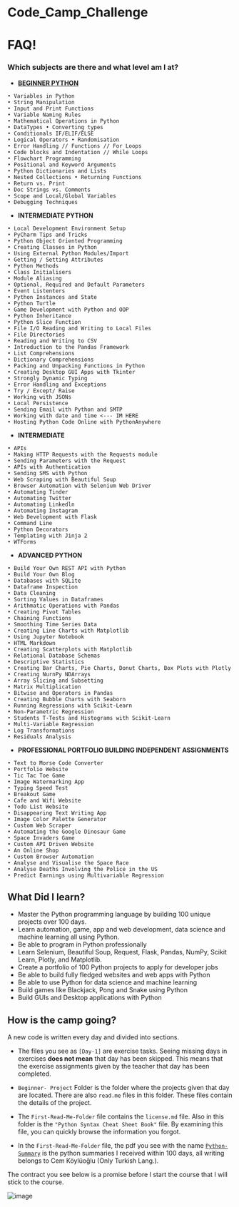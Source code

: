 # Code_Camp_Challenge 
# FAQ! 

### Which subjects are there and what level am I at?
*  **[BEGINNER PYTHON](https://github.com/CemRoot/100DaysOfPythonBootCamp/tree/main/Beginner-Project)**  
```
• Variables in Python 
• String Manipulation
• Input and Print Functions
• Variable Naming Rules
• Mathematical Operations in Python
• DataTypes • Converting types
• Conditionals IF/ELIF/ELSE
• Logical Operators • Randomisation
• Error Handling // Functions // For Loops
• Code blocks and Indentation // While Loops
• Flowchart Programming
• Positional and Keyword Arguments
• Python Dictionaries and Lists
• Nested Collections • Returning Functions
• Return vs. Print                       
• Doc Strings vs. Comments
• Scope and Local/Global Variables
• Debugging Techniques
```
* **INTERMEDIATE PYTHON**  
```
• Local Development Environment Setup 
• PyCharm Tips and Tricks 
• Python Object Oriented Programming 
• Creating Classes in Python 
• Using External Python Modules/Import  
• Getting / Setting Attributes  
• Python Methods  
• Class Initialisers
• Module Aliasing   
• Optional, Required and Default Parameters 
• Event Listenters 
• Python Instances and State 
• Python Turtle 
• Game Development with Python and OOP 
• Python Inheritance
• Python Slice Function 
• File I/O Reading and Writing to Local Files 
• File Directories 
• Reading and Writing to CSV 
• Introduction to the Pandas Framework 
• List Comprehensions 
• Dictionary Comprehensions 
• Packing and Unpacking Functions in Python 
• Creating Desktop GUI Apps with Tkinter   
• Strongly Dynamic Typing 
• Error Handling and Exceptions 
• Try / Except/ Raise 
• Working with JSONs 
• Local Persistence  
• Sending Email with Python and SMTP 
• Working with date and time <--- IM HERE
• Hosting Python Code Online with PythonAnywhere 
```
* **INTERMEDIATE** 
```
• APIs 
• Making HTTP Requests with the Requests module 
• Sending Parameters with the Request 
• APIs with Authentication 
• Sending SMS with Python 
• Web Scraping with Beautiful Soup 
• Browser Automation with Selenium Web Driver 
• Automating Tinder 
• Automating Twitter 
• Automating Linkedln 
• Automating Instagram 
• Web Development with Flask 
• Command Line 
• Python Decorators 
• Templating with Jinja 2 
• WTForms 
```
* **ADVANCED PYTHON**
```
• Build Your Own REST API with Python 
• Build Your Own Blog 
• Databases with SQLite 
• Dataframe Inspection 
• Data Cleaning 
• Sorting Values in Dataframes 
• Arithmatic Operations with Pandas 
• Creating Pivot Tables 
• Chaining Functions 
• Smoothing Time Series Data 
• Creating Line Charts with Matplotlib 
• Using Jupyter Notebook 
• HTML Markdown 
• Creating Scatterplots with Matplotlib 
• Relational Database Schemas 
• Descriptive Statistics 
• Creating Bar Charts, Pie Charts, Donut Charts, Box Plots with Plotly 
• Creating NurnPy NDArrays 
• Array Slicing and Subsetting 
• Matrix Multiplication 
• Bitwise and Operators in Pandas 
• Creating Bubble Charts with Seaborn 
• Running Regressions with Scikit-Learn 
• Non-Parametric Regression 
• Students T-Tests and Histograms with Scikit-Learn 
• Multi-Variable Regression 
• Log Transformations 
• Residuals Analysis 
```
* **PROFESSIONAL PORTFOLIO BUILDING INDEPENDENT ASSIGNMENTS**
```
• Text to Morse Code Converter 
• Portfolio Website 
• Tic Tac Toe Game 
• Image Watermarking App 
• Typing Speed Test 
• Breakout Game 
• Cafe and Wifi Website 
• Todo List Website 
• Disappearing Text Writing App 
• Image Color Palette Generator 
• Custom Web Scraper 
• Automating the Google Dinosaur Game
• Space Invaders Game 
• Custom API Driven Website 
• An Online Shop 
• Custom Browser Automation 
• Analyse and Visualise the Space Race 
• Analyse Deaths Involving the Police in the US 
• Predict Earnings using Multivariable Regression 
```
## **What Did I learn?**
* Master the Python programming language by building 100 unique projects over 100 days.
* Learn automation, game, app and web development, data science and machine learning all using Python.
* Be able to program in Python professionally
* Learn Selenium, Beautiful Soup, Request, Flask, Pandas, NumPy, Scikit Learn, Plotly, and Matplotlib.
* Create a portfolio of 100 Python projects to apply for developer jobs
* Be able to build fully fledged websites and web apps with Python
* Be able to use Python for data science and machine learning
* Build games like Blackjack, Pong and Snake using Python
* Build GUIs and Desktop applications with Python


## **How is the camp going?**

A new code is written every day and divided into sections.

* The files you see as `[Day-1]` are exercise tasks.
Seeing missing days in exercises **does not mean** that day has been skipped.
This means that the exercise assignments given by the teacher that day has been completed.


* `Beginner- Project` Folder is the folder where the projects given that day are located.
There are also `read.me` files in this folder.
These files contain the details of the project.


* The `First-Read-Me-Folder` file contains the `license.md` file.
Also in this folder is the `"Python Syntax Cheat Sheet Book"` file.
By examining this file, you can quickly browse the information you forgot.


* In the `First-Read-Me-Folder` file, the pdf you see with the name [`Python-Summary`](https://1drv.ms/b/s!AkOqd5zWYaEahLwMemJsOtzfD6TyFg) is the python 
summaries I received within 100 days, all writing belongs to Cem Köylüoğlu (Only Turkish Lang.).

The contract you see below is a promise before I start the course that I will stick to the course.

![image](https://user-images.githubusercontent.com/61415601/171741487-6daee181-a91d-49a1-be19-3fd596763ba7.png)
